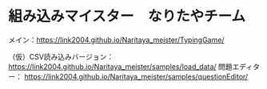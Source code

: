 # 組み込みマイスター　なりたやチーム
メイン：https://link2004.github.io/Naritaya_meister/TypingGame/

（仮）CSV読み込みバージョン：
https://link2004.github.io/Naritaya_meister/samples/load_data/
問題エディター：
https://link2004.github.io/Naritaya_meister/samples/questionEditor/
